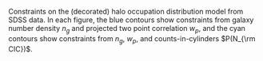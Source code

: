 Constraints on the (decorated) halo occupation distribution model from SDSS data.
In each figure, the blue contours show constraints from galaxy number density $n_g$ and projected two point correlation $w_p$, and the cyan contours show constraints from $n_g$, $w_p$, and counts-in-cylinders $P(N_{\rm CIC})$.
